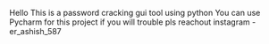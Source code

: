Hello 
This is a password cracking gui tool using python
You can use Pycharm for this project 
if you will trouble pls reachout 
instagram - er_ashish_587
